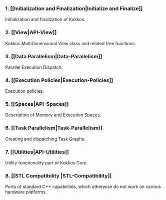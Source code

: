 ### 1. **[[Initialization and Finalization|Initialize and Finalize]]**
Initialization and finalization of Kokkos. 
### 2. **[[View|API-View]]**
Kokkos MultiDimensional View class and related free functions. 
### 3. **[[Data Parallelism|Data-Parallelism]]**
Parallel Execution Dispatch.
### 4. **[[Execution Policies|Execution-Policies]]**
Execution policies.
### 5. **[[Spaces|API-Spaces]]**
Description of Memory and Execution Spaces.
### 6. **[[Task Parallelism|Task-Parallelism]]**
Creating and dispatching Task Graphs.
### 7. **[[Utilities|API-Utilities]]**
Utility functionality part of Kokkos Core.
### 8. **[[STL Compatibility |STL-Compatibility]]**
Ports of standard C++ capabilities, which otherwise do not work on various hardware platforms. 